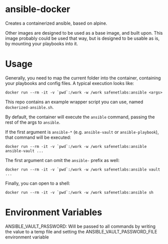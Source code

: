 # ansible-docker

Creates a containerized ansible, based on alpine.

Other images are designed to be used as a base image, and built upon.
This image probably could be used that way, but is designed to be usable
as is, by mounting your playbooks into it.

# Usage

Generally, you need to map the current folder into the container, containing
your playbooks and config files.  A typical execution looks like:

    docker run --rm -it -v `pwd`:/work -w /work safenetlabs:ansible <args>
    
This repo contains an example wrapper script you can use, named
`dockerized-ansible.sh`.

By default, the container will execute the `ansible` command, passing
the rest of the args to `ansible`.

If the first argument is `ansible-*` (e.g. `ansible-vault` or 
`ansible-playbook`), that command will be executed:

    docker run --rm -it -v `pwd`:/work -w /work safenetlabs:ansible ansible-vault ...

The first argument can omit the `ansible-` prefix as well:

    docker run --rm -it -v `pwd`:/work -w /work safenetlabs:ansible vault ...
    
Finally, you can open to a shell:

    docker run --rm -it -v `pwd`:/work -w /work safenetlabs:ansible sh
    
# Environment Variables

ANSIBLE_VAULT_PASSWORD: Will be passed to all commands by writing the value
                        to a temp file and setting the 
                        ANSIBLE_VAULT_PASSWORD_FILE environment variable 